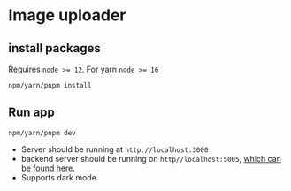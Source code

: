 # Image uploader

## install packages

Requires `node >= 12`. For yarn `node >= 16`

```shell
npm/yarn/pnpm install
```

## Run app

```shell
npm/yarn/pnpm dev
```

- Server should be running at `http://localhost:3000`
- backend server should be running on `http//localhost:5005`, [which can be found here.](https://github.com/phacic/gecko-images-backend)
- Supports dark mode